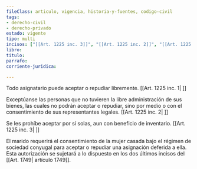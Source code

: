 ```yaml
---
fileClass: articulo, vigencia, historia-y-fuentes, codigo-civil
tags:
- derecho-civil
- derecho-privado
estado: vigente
tipo: multi
incisos: ["[[Art. 1225 inc. 3]]", "[[Art. 1225 inc. 2]]", "[[Art. 1225 inc. 1]]"]
libro:
titulo:
parrafo:
corriente-juridica:

---
```

Todo asignatario puede aceptar o repudiar libremente. [[Art. 1225 inc. 1| ]]

Exceptúanse las personas que no tuvieren la libre administración de sus bienes, las cuales no podrán aceptar o repudiar, sino por medio o con el consentimiento de sus representantes legales. [[Art. 1225 inc. 2| ]]

Se les prohíbe aceptar por sí solas, aun con beneficio de inventario. [[Art. 1225 inc. 3| ]]

El marido requerirá el consentimiento de la mujer casada bajo el régimen de sociedad conyugal para aceptar o repudiar una asignación deferida a ella. Esta autorización se sujetará a lo dispuesto en los dos últimos incisos del [[Art. 1749| artículo 1749]].